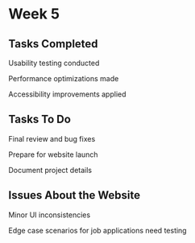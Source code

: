# Week 5

## Tasks Completed

Usability testing conducted

Performance optimizations made

Accessibility improvements applied

## Tasks To Do

Final review and bug fixes

Prepare for website launch

Document project details

## Issues About the Website

Minor UI inconsistencies

Edge case scenarios for job applications need testing